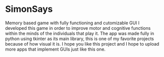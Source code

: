 # SimonSays
Memory based game with fully functioning and cutomizable GUI
I developed this game in order to improve motor and cognitive functions within the minds of the individuals that play it.
The app was made fully in python using tkinter as its main library, this is one of my favorite projects because of how visual it is.
I hope you like this project and I hope to upload more apps that implement GUIs just like this one.
